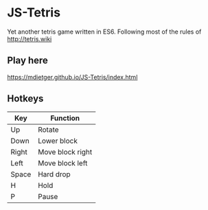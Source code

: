 # JS-Tetris
Yet another tetris game written in ES6. Following most of the rules of http://tetris.wiki

## Play here
https://mdietger.github.io/JS-Tetris/index.html

## Hotkeys
|Key  |Function        |
|-----|----------------|
|Up   |Rotate          |
|Down |Lower block     |
|Right|Move block right|
|Left |Move block left |
|Space|Hard drop       |
|H    |Hold            |
|P    |Pause           |